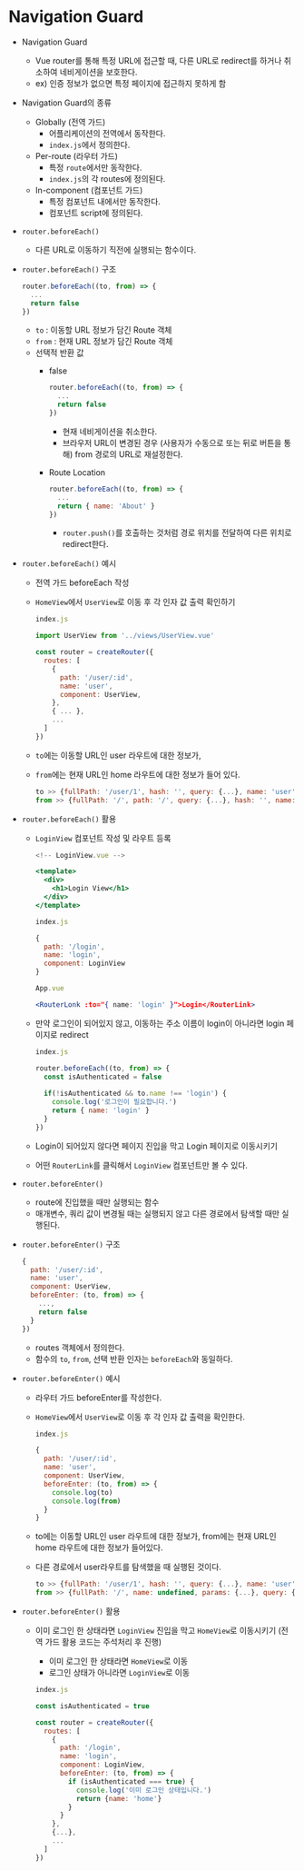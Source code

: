 # Navigation Guard

- Navigation Guard
    - Vue router를 통해 특정 URL에 접근할 때, 다른 URL로 redirect를 하거나 취소하여 네비게이션을 보호한다.
    - ex) 인증 정보가 없으면 특정 페이지에 접근하지 못하게 함
- Navigation Guard의 종류
    - Globally (전역 가드)
        - 어플리케이션의 전역에서 동작한다.
        - `index.js`에서 정의한다.
    - Per-route (라우터 가드)
        - 특정 `route`에서만 동작한다.
        - `index.js`의 각 routes에 정의된다.
    - In-component (컴포넌트 가드)
        - 특정 컴포넌트 내에서만 동작한다.
        - 컴포넌트 script에 정의된다.
- `router.beforeEach()`
    - 다른 URL로 이동하기 직전에 실행되는 함수이다.
- `router.beforeEach()` 구조
    
    ```jsx
    router.beforeEach((to, from) => {
      ...
      return false
    })
    ```
    
    - `to` : 이동할 URL 정보가 담긴 Route 객체
    - `from` : 현재 URL 정보가 담긴 Route 객체
    - 선택적 반환 값
        - false
            
            ```jsx
            router.beforeEach((to, from) => {
              ...
              return false
            })
            ```
            
            - 현재 네비게이션을 취소한다.
            - 브라우저 URL이 변경된 경우 (사용자가 수동으로 또는 뒤로 버튼을 통해) from 경로의 URL로 재설정한다.
        - Route Location
            
            ```jsx
            router.beforeEach((to, from) => {
              ...
              return { name: 'About' }
            })
            ```
            
            - `router.push()`를 호출하는 것처럼 경로 위치를 전달하여 다른 위치로 redirect한다.
- `router.beforeEach()` 예시
    - 전역 가드 beforeEach 작성
    - `HomeView`에서 `UserView`로 이동 후 각 인자 값 출력 확인하기
        
        ```jsx
        index.js
        
        import UserView from '../views/UserView.vue'
        
        const router = createRouter({
          routes: [
            {
              path: '/user/:id',
              name: 'user',
              component: UserView,
            },
            { ... },
            ...
          ]
        })
        ```
        
    - `to`에는 이동할 URL인 user 라우트에 대한 정보가,
    - `from`에는 현재 URL인 home 라우트에 대한 정보가 들어 있다.
        
        ```jsx
        to >> {fullPath: '/user/1', hash: '', query: {...}, name: 'user', path: '/user/1', ...}
        from >> {fullPath: '/', path: '/', query: {...}, hash: '', name: 'home', ...}
        ```
        
- `router.beforeEach()` 활용
    - `LoginView` 컴포넌트 작성 및 라우트 등록
        
        
        ```jsx
        <!-- LoginView.vue -->
        
        <template>
          <div>
            <h1>Login View</h1>
          </div>
        </template>
        ```
        
        ```jsx
        index.js
        
        {
          path: '/login',
          name: 'login',
          component: LoginView
        }
        ```
        
        ```jsx
        App.vue
        
        <RouterLonk :to="{ name: 'login' }">Login</RouterLink>
        ```
        
    - 만약 로그인이 되어있지 않고, 이동하는 주소 이름이 login이 아니라면 login 페이지로 redirect
        
        ```jsx
        index.js
        
        router.beforeEach((to, from) => {
          const isAuthenticated = false
        		
          if(!isAuthenticated && to.name !== 'login') {
            console.log('로그인이 필요합니다.')
            return { name: 'login' }
          }
        })
        ```
        
    - Login이 되어있지 않다면 페이지 진입을 막고 Login 페이지로 이동시키기
    - 어떤 `RouterLink`를 클릭해서 `LoginView` 컴포넌트만 볼 수 있다.
- `router.beforeEnter()`
    - route에 진입했을 때만 실행되는 함수
    - 매개변수, 쿼리 값이 변경될 때는 실행되지 않고 다른 경로에서 탐색할 때만 실행된다.
- `router.beforeEnter()` 구조
    
    ```jsx
    {
      path: '/user/:id',
      name: 'user',
      component: UserView,
      beforeEnter: (to, from) => {
        ...,
        return false
      }
    })
    ```
    
    - routes 객체에서 정의한다.
    - 함수의 `to`, `from`, 선택 반환 인자는 `beforeEach`와 동일하다.
- `router.beforeEnter()` 예시
    - 라우터 가드 beforeEnter를 작성한다.
    - `HomeView`에서 `UserView`로 이동 후 각 인자 값 출력을 확인한다.
        
        ```jsx
        index.js
        
        {
          path: '/user/:id',
          name: 'user',
          component: UserView,
          beforeEnter: (to, from) => {
            console.log(to)
            console.log(from)
          }
        }
        ```
        
    - to에는 이동할 URL인 user 라우트에 대한 정보가, from에는 현재 URL인 home 라우트에 대한 정보가 들어있다.
    - 다른 경로에서 user라우트를 탐색했을 때 실행된 것이다.
        
        ```jsx
        to >> {fullPath: '/user/1', hash: '', query: {...}, name: 'user', path: '/user/1', ...}
        from >> {fullPath: '/', name: undefined, params: {...}, query: {...}, hash: '', ...}
        ```
        
- `router.beforeEnter()` 활용
    - 이미 로그인 한 상태라면 `LoginView` 진입을 막고 `HomeView`로 이동시키기 (전역 가드 활용 코드는 주석처리 후 진행)
        - 이미 로그인 한 상태라면 `HomeView`로 이동
        - 로그인 상태가 아니라면 `LoginView`로 이동
        
        ```jsx
        index.js
        
        const isAuthenticated = true
        
        const router = createRouter({
          routes: [
            {
              path: '/login',
              name: 'login',
              component: LoginView,
              beforeEnter: (to, from) => {
                if (isAuthenticated === true) {
                  console.log('이미 로그인 상태입니다.')
                  return {name: 'home'}
                }
              }
            },
            {...},
            ...
          ]
        })
        ```
